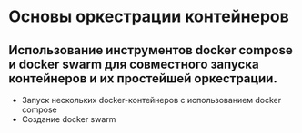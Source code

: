 # Основы оркестрации контейнеров

## Использование инструментов docker compose и docker swarm для совместного запуска контейнеров и их простейшей оркестрации.

- Запуск нескольких docker-контейнеров с использованием docker compose
- Создание docker swarm
